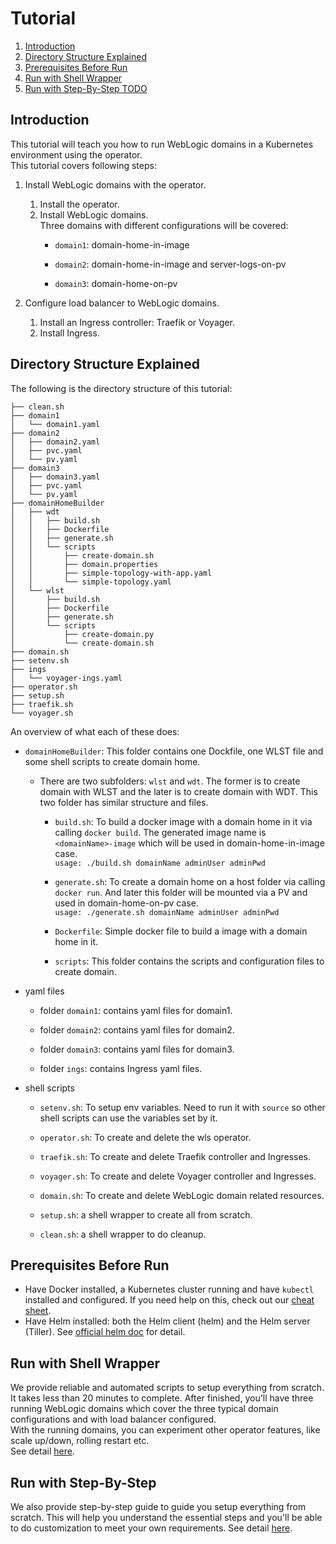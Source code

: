 # Tutorial

1. [Introduction](#introduction)
1. [Directory Structure Explained](#directory-structure-explained)
1. [Prerequisites Before Run](#prerequisites-before-run)
1. [Run with Shell Wrapper](#run-with-shell-wrapper)
1. [Run with Step-By-Step TODO](#run-with-step-by-step)

## Introduction
This tutorial will teach you how to run WebLogic domains in a Kubernetes environment using the operator.  
This tutorial covers following steps:

1. Install WebLogic domains with the operator.
   1. Install the operator.
   1. Install WebLogic domains.  
   Three domains with different configurations will be covered:
      - `domain1`: domain-home-in-image 
   
      - `domain2`: domain-home-in-image and server-logs-on-pv
   
      - `domain3`: domain-home-on-pv
   
1. Configure load balancer to WebLogic domains.
   1. Install an Ingress controller: Traefik or Voyager.
   1. Install Ingress.

## Directory Structure Explained
The following is the directory structure of this tutorial:
```
├── clean.sh
├── domain1
│   └── domain1.yaml
├── domain2
│   ├── domain2.yaml
│   ├── pvc.yaml
│   └── pv.yaml
├── domain3
│   ├── domain3.yaml
│   ├── pvc.yaml
│   └── pv.yaml
├── domainHomeBuilder
│   ├── wdt
│   │   ├── build.sh
│   │   ├── Dockerfile
│   │   ├── generate.sh
│   │   └── scripts
│   │       ├── create-domain.sh
│   │       ├── domain.properties
│   │       ├── simple-topology-with-app.yaml
│   │       └── simple-topology.yaml
│   └── wlst
│       ├── build.sh
│       ├── Dockerfile
│       ├── generate.sh
│       └── scripts
│           ├── create-domain.py
│           └── create-domain.sh
├── domain.sh
├── setenv.sh
├── ings
│   └── voyager-ings.yaml
├── operator.sh
├── setup.sh
├── traefik.sh
└── voyager.sh
```

An overview of what each of these does:
- `domainHomeBuilder`: This folder contains one Dockfile, one WLST file and some shell scripts to create domain home.
  - There are two subfolders: `wlst` and `wdt`. The former is to create domain with WLST and the later is to create domain with WDT.
    This two folder has similar structure and files.

    - `build.sh`: To build a docker image with a domain home in it via calling `docker build`. The generated image name is `<domainName>-image` which will be used in domain-home-in-image case.  
      `usage: ./build.sh domainName adminUser adminPwd`
    
    - `generate.sh`: To create a domain home on a host folder via calling `docker run`. And later this folder will be mounted via a PV and used in domain-home-on-pv case.  
      `usage: ./generate.sh domainName adminUser adminPwd`
    
    - `Dockerfile`: Simple docker file to build a image with a domain home in it.
  
    - `scripts`: This folder contains the scripts and configuration files to create domain.

- yaml files

  - folder `domain1`: contains yaml files for domain1.
  
  - folder `domain2`: contains yaml files for domain2.
  
  - folder `domain3`: contains yaml files for domain3.
  
  - folder `ings`: contains Ingress yaml files.
  
- shell scripts
  
  - `setenv.sh`: To setup env variables. Need to run it with `source` so other shell scripts can use the variables set by it.
  
  - `operator.sh`: To create and delete the wls operator.
  
  - `traefik.sh`: To create and delete Traefik controller and Ingresses.
  
  - `voyager.sh`: To create and delete Voyager controller and Ingresses.
  
  - `domain.sh`: To create and delete WebLogic domain related resources.
  
  - `setup.sh`: a shell wrapper to create all from scratch.
  
  - `clean.sh`: a shell wrapper to do cleanup.
  
## Prerequisites Before Run
  - Have Docker installed, a Kubernetes cluster running and have `kubectl` installed and configured. If you need help on this, check out our [cheat sheet](../../site/k8s_setup.md).
  - Have Helm installed: both the Helm client (helm) and the Helm server (Tiller). See [official helm doc](https://github.com/helm/helm/blob/master/docs/install.md) for detail.

## Run with Shell Wrapper
We provide reliable and automated scripts to setup everything from scratch.  
It takes less than 20 minutes to complete. After finished, you'll have three running WebLogic domains which 
cover the three typical domain configurations and with load balancer configured.  
With the running domains, you can experiment other operator features, like scale up/down, rolling restart etc.  
See detail [here](shell-wrapper.md).

## Run with Step-By-Step
We also provide step-by-step guide to guide you setup everything from scratch. This will help you understand the essential steps and you'll be able to do customization to meet your own requirements.
See detail [here](step-by-step.md).

